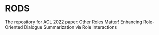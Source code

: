 # RODS
The repository for ACL 2022 paper: Other Roles Matter! Enhancing Role-Oriented Dialogue Summarization via Role Interactions
